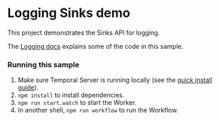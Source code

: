 # Logging Sinks demo

This project demonstrates the Sinks API for logging.

The [Logging docs](https://docs.temporal.io/docs/typescript/logging/) explains some of the code in this sample.

### Running this sample

1. Make sure Temporal Server is running locally (see the [quick install guide](https://docs.temporal.io/docs/server/quick-install/)).
1. `npm install` to install dependencies.
1. `npm run start.watch` to start the Worker.
1. In another shell, `npm run workflow` to run the Workflow.
